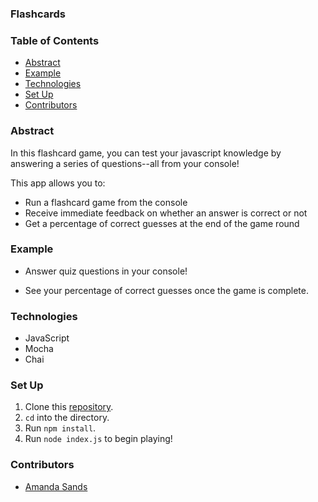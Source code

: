 
### Flashcards

### Table of Contents
- [Abstract](#abstract)
- [Example](#example)
- [Technologies](#technologies)
- [Set Up](#set-up)
- [Contributors](#contributors)

### Abstract
In this flashcard game, you can test your javascript knowledge by answering a series of
questions--all from your console!

This app allows you to:
- Run a flashcard game from the console
- Receive immediate feedback on whether an answer is correct or not
- Get a percentage of correct guesses at the end of the game round

### Example
- Answer quiz questions in your console!

- See your percentage of correct guesses once the game is complete.

### Technologies
- JavaScript
- Mocha
- Chai

### Set Up
1.  Clone this [repository](https://github.com/ASands17/flashcards-starter).
2. `cd` into the directory.
3. Run `npm install`.
4. Run `node index.js` to begin playing!


### Contributors
- [Amanda Sands](https://github.com/irmakerdem)
